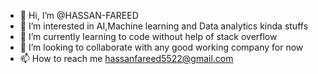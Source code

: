 - 👋 Hi, I’m @HASSAN-FAREED
- 👀 I’m interested in AI,Machine learning and Data analytics kinda stuffs
- 🌱 I’m currently learning to code without help of stack overflow
- 💞️ I’m looking to collaborate with any good working company for now
- 📫 How to reach me hassanfareed5522@gmail.com

<!---
HASSAN-FAREED/HASSAN-FAREED is a ✨ special ✨ repository because its `README.md` (this file) appears on your GitHub profile.
You can click the Preview link to take a look at your changes.
--->
